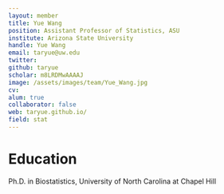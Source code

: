 ```yaml
---
layout: member
title: Yue Wang
position: Assistant Professor of Statistics, ASU 
institute: Arizona State University
handle: Yue Wang
email: taryue@uw.edu
twitter: 
github: taryue 
scholar: m8LRDMwAAAAJ 
image: /assets/images/team/Yue_Wang.jpg
cv: 
alum: true
collaborator: false
web: taryue.github.io/ 
field: stat
---
```


# Education

Ph.D. in Biostatistics, University of North Carolina at Chapel Hill



